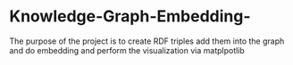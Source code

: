 # Knowledge-Graph-Embedding-
The purpose of the project is to create RDF triples add them into the graph and do embedding and perform the visualization via matplpotlib
